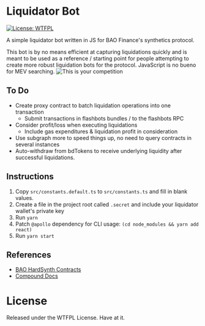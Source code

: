 # Liquidator Bot

[![License: WTFPL](http://www.wtfpl.net/wp-content/uploads/2012/12/wtfpl-badge-3.png)](http://www.wtfpl.net/)

A simple liquidator bot written in JS for BAO Finance's synthetics protocol.

This bot is by no means efficient at capturing liquidations quickly and is meant to be used as a reference / starting point for people attempting to create more robust liquidation bots for the protocol. JavaScript is no bueno for MEV searching.
![This is your competition](https://i.imgur.com/fiuiztF.png)

## To Do
* Create proxy contract to batch liquidation operations into one transaction
    * Submit transactions in flashbots bundles / to the flashbots RPC
* Consider profit/loss when executing liquidations
    * Include gas expenditures & liquidation profit in consideration
* Use subgraph more to speed things up, no need to query contracts in several instances
* Auto-withdraw from bdTokens to receive underlying liquidity after successful liquidations.

## Instructions
1) Copy `src/constants.default.ts` to `src/constants.ts` and fill in blank values.
2) Create a file in the project root called `.secret` and include your liquidator wallet's private key
3) Run `yarn`
4) Patch `@apollo` dependency for CLI usage: `(cd node_modules && yarn add react)`
5) Run `yarn start`

## References
* [BAO HardSynth Contracts](https://github.com/baofinance/HardSynths)
* [Compound Docs](https://compound.finance/docs)

# License
Released under the WTFPL License. Have at it.
